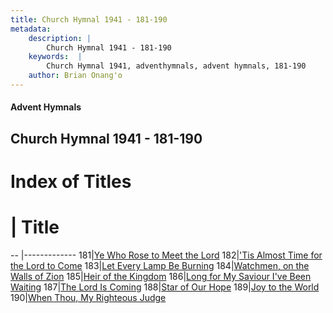 ```yaml
---
title: Church Hymnal 1941 - 181-190
metadata:
    description: |
        Church Hymnal 1941 - 181-190
    keywords:  |
        Church Hymnal 1941, adventhymnals, advent hymnals, 181-190
    author: Brian Onang'o
---
```


#### Advent Hymnals
## Church Hymnal 1941 - 181-190

# Index of Titles
# | Title                        
-- |-------------
181|[Ye Who Rose to Meet the Lord](/church-hymnal/101-200/181-190/Ye-Who-Rose-to-Meet-the-Lord)
182|['Tis Almost Time for the Lord to Come](/church-hymnal/101-200/181-190/'Tis-Almost-Time-for-the-Lord-to-Come)
183|[Let Every Lamp Be Burning](/church-hymnal/101-200/181-190/Let-Every-Lamp-Be-Burning)
184|[Watchmen, on the Walls of Zion](/church-hymnal/101-200/181-190/Watchmen,-on-the-Walls-of-Zion)
185|[Heir of the Kingdom](/church-hymnal/101-200/181-190/Heir-of-the-Kingdom)
186|[Long for My Saviour I've Been Waiting](/church-hymnal/101-200/181-190/Long-for-My-Saviour-I've-Been-Waiting)
187|[The Lord Is Coming](/church-hymnal/101-200/181-190/The-Lord-Is-Coming)
188|[Star of Our Hope](/church-hymnal/101-200/181-190/Star-of-Our-Hope)
189|[Joy to the World](/church-hymnal/101-200/181-190/Joy-to-the-World)
190|[When Thou, My Righteous Judge](/church-hymnal/101-200/181-190/When-Thou,-My-Righteous-Judge)